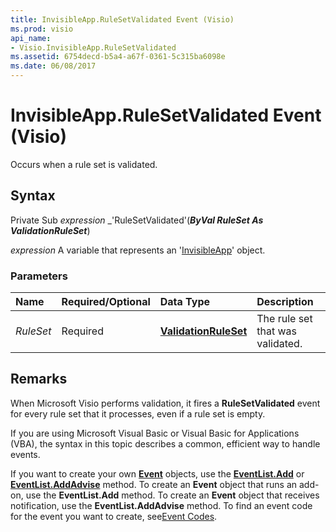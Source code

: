 ```yaml
---
title: InvisibleApp.RuleSetValidated Event (Visio)
ms.prod: visio
api_name:
- Visio.InvisibleApp.RuleSetValidated
ms.assetid: 6754decd-b5a4-a67f-0361-5c315ba6098e
ms.date: 06/08/2017
---
```



# InvisibleApp.RuleSetValidated Event (Visio)

Occurs when a rule set is validated.


## Syntax

Private Sub  _expression_ _'RuleSetValidated'(**_ByVal RuleSet As ValidationRuleSet_**)

 _expression_ A variable that represents an '[InvisibleApp](Visio.InvisibleApp.md)' object.


### Parameters



|**Name**|**Required/Optional**|**Data Type**|**Description**|
|:-----|:-----|:-----|:-----|
| _RuleSet_|Required| **[ValidationRuleSet](Visio.ValidationRuleSet.md)**|The rule set that was validated.|

## Remarks

When Microsoft Visio performs validation, it fires a  **RuleSetValidated** event for every rule set that it processes, even if a rule set is empty.

If you are using Microsoft Visual Basic or Visual Basic for Applications (VBA), the syntax in this topic describes a common, efficient way to handle events.

If you want to create your own  **[Event](Visio.Event.md)** objects, use the **[EventList.Add](Visio.EventList.Add.md)** or **[EventList.AddAdvise](Visio.EventList.AddAdvise.md)** method. To create an **Event** object that runs an add-on, use the **EventList.Add** method. To create an **Event** object that receives notification, use the **EventList.AddAdvise** method. To find an event code for the event you want to create, see[Event Codes](../visio/Concepts/event-codesvisio.md).


